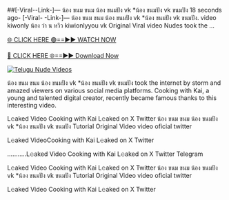 ##[-Viral--Link-]— น้อง ขนม ขนม น้อง ขนมปัง vk *น้อง ขนมปัง vk ขนมปัง
18 seconds ago-
[-Viral- -Link-]— น้อง ขนม ขนม น้อง ขนมปัง vk *น้อง ขนมปัง vk ขนมปัง. video kiwonly น้อง ว่า น หวิว kiwionlyyou vk Original Viral video Nudes took the ...

[🌐 CLICK HERE 🟢==►► WATCH NOW](https://viralvideo2k25.blogspot.com/2025/02/xxx-videos-viral-git-hub.html)

[🔴 CLICK HERE 🌐==►► Download Now](https://viralvideo2k25.blogspot.com/2025/02/xxx-videos-viral-git-hub.html)

[![Telugu Nude Videos](https://i.imgur.com/dJHk4Zq.gif)](https://viralvideo2k25.blogspot.com/2025/02/xxx-videos-viral-git-hub.html)


น้อง ขนม ขนม น้อง ขนมปัง vk *น้อง ขนมปัง vk ขนมปัง took the internet by storm and amazed viewers on various social media platforms. Cooking with Kai, a young and talented digital creator, recently became famous thanks to this interesting video.

L𝚎aked Video Cooking with Kai L𝚎aked on X Twitter
น้อง ขนม ขนม น้อง ขนมปัง vk *น้อง ขนมปัง vk ขนมปัง Tutorial Original Video video oficial twitter

L𝚎aked VideoCooking with Kai L𝚎aked on X Twitter

...........L𝚎aked Video Cooking with Kai L𝚎aked on X Twitter Telegram

L𝚎aked Video Cooking with Kai L𝚎aked on X Twitter
น้อง ขนม ขนม น้อง ขนมปัง vk *น้อง ขนมปัง vk ขนมปัง Tutorial Original Video video oficial twitter

L𝚎aked Video Cooking with Kai L𝚎aked on X Twitter